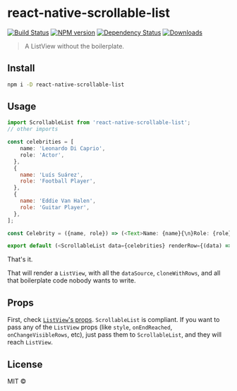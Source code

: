 # react-native-scrollable-list

[![Build Status][travis-badge]][travis-url]
[![NPM version][npm-image]][npm-url]
[![Dependency Status][depstat-image]][depstat-url]
[![Downloads][download-badge]][npm-url]

> A ListView without the boilerplate.

## Install

```sh
npm i -D react-native-scrollable-list
```

## Usage

```js
import ScrollableList from 'react-native-scrollable-list';
// other imports

const celebrities = [
    name: 'Leonardo Di Caprio',
    role: 'Actor',
  },
  {
    name: 'Luís Suárez',
    role: 'Football Player',
  },
  {
    name: 'Eddie Van Halen',
    role: 'Guitar Player',
  },
];

const Celebrity = ({name, role}) => (<Text>Name: {name}{\n}Role: {role}</Text>);

export default (<ScrollableList data={celebrities} renderRow={(data) => <Celebrity {..data} />);
```

That's it.

That will render a `ListView`, with all the `dataSource`, `cloneWithRows`, and all that boilerplate code nobody wants to write.

## Props
First, check [`ListView`'s props](https://facebook.github.io/react-native/docs/listview.html). `ScrollableList` is compliant. If you want to pass any of the `ListView` props (like `style`, `onEndReached`, `onChangeVisibleRows`, etc), just pass them to `ScrollableList`, and they will reach `ListView`.

## License

MIT © [](http://github.com/nachoaIvarez)

[npm-url]: https://npmjs.org/package/react-native-scrollable-list
[npm-image]: https://img.shields.io/npm/v/react-native-scrollable-list.svg?style=flat-square

[depstat-url]: https://david-dm.org/nachoaIvarez/react-native-scrollable-list
[depstat-image]: https://david-dm.org/nachoaIvarez/react-native-scrollable-list.svg?style=flat-square

[download-badge]: http://img.shields.io/npm/dm/react-native-scrollable-list.svg?style=flat-square

[travis-badge]: https://api.travis-ci.org/nachoaIvarez/react-native-scrollable-list.svg?branch=master
[travis-url]: https://travis-ci.org/nachoaIvarez/react-native-scrollable-list
